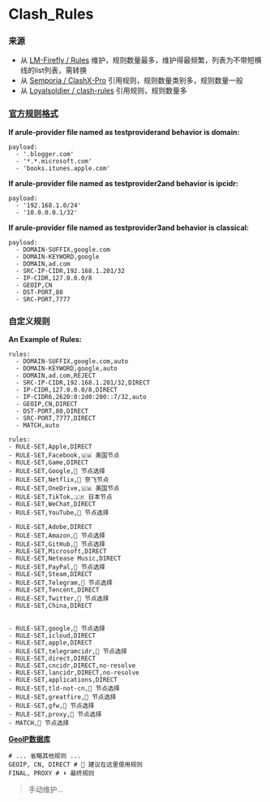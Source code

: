 # Clash_Rules

### 来源
 - 从 [LM-Firefly / Rules](https://github.com/LM-Firefly/Rules) 维护，规则数量最多，维护得最频繁，列表为不带短横线的list列表，需转换
 - 从 [Semporia / ClashX-Pro](https://github.com/Semporia/ClashX-Pro) 引用规则，规则数量类别多，规则数量一般
 - 从 [Loyalsoldier / clash-rules](https://github.com/Loyalsoldier/clash-rules) 引用规则，规则数量多

### [官方规则格式](https://lancellc.gitbook.io/clash/clash-config-file/rule-provider#example-of-a-rule-provider-file)
**If arule-provider file named as testproviderand behavior is domain:**
```
payload:
  - '.blogger.com'
  - '*.*.microsoft.com'
  - 'books.itunes.apple.com'
```
**If arule-provider file named as testprovider2and behavior is ipcidr:**
```
payload:
  - '192.168.1.0/24'
  - '10.0.0.0.1/32'
```
**If arule-provider file named as testprovider3and behavior is classical:**
```
payload:
  - DOMAIN-SUFFIX,google.com
  - DOMAIN-KEYWORD,google
  - DOMAIN,ad.com
  - SRC-IP-CIDR,192.168.1.201/32
  - IP-CIDR,127.0.0.0/8
  - GEOIP,CN
  - DST-PORT,80
  - SRC-PORT,7777
```

### 自定义规则
**An Example of Rules:**
```
rules:
  - DOMAIN-SUFFIX,google.com,auto
  - DOMAIN-KEYWORD,google,auto
  - DOMAIN,ad.com,REJECT
  - SRC-IP-CIDR,192.168.1.201/32,DIRECT
  - IP-CIDR,127.0.0.0/8,DIRECT
  - IP-CIDR6,2620:0:2d0:200::7/32,auto
  - GEOIP,CN,DIRECT
  - DST-PORT,80,DIRECT
  - SRC-PORT,7777,DIRECT
  - MATCH,auto
```
```
rules:
- RULE-SET,Apple,DIRECT
- RULE-SET,Facebook,🇺🇲 美国节点
- RULE-SET,Game,DIRECT
- RULE-SET,Google,🔰 节点选择
- RULE-SET,Netflix,🎥 奈飞节点
- RULE-SET,OneDrive,🇺🇲 美国节点
- RULE-SET,TikTok,🇯🇵 日本节点
- RULE-SET,WeChat,DIRECT
- RULE-SET,YouTube,🔰 节点选择

- RULE-SET,Adobe,DIRECT
- RULE-SET,Amazon,🔰 节点选择
- RULE-SET,GitHub,🔰 节点选择
- RULE-SET,Microsoft,DIRECT
- RULE-SET,Netease Music,DIRECT
- RULE-SET,PayPal,🔰 节点选择
- RULE-SET,Steam,DIRECT
- RULE-SET,Telegram,🔰 节点选择
- RULE-SET,Tencent,DIRECT
- RULE-SET,Twitter,🔰 节点选择
- RULE-SET,China,DIRECT


- RULE-SET,google,🔰 节点选择
- RULE-SET,icloud,DIRECT
- RULE-SET,apple,DIRECT
- RULE-SET,telegramcidr,🔰 节点选择
- RULE-SET,direct,DIRECT
- RULE-SET,cncidr,DIRECT,no-resolve
- RULE-SET,lancidr,DIRECT,no-resolve
- RULE-SET,applications,DIRECT
- RULE-SET,tld-not-cn,🔰 节点选择
- RULE-SET,greatfire,🔰 节点选择
- RULE-SET,gfw,🔰 节点选择
- RULE-SET,proxy,🔰 节点选择
- MATCH,🔰 节点选择
```
**[GeoIP数据库](https://github.com/Hackl0us/GeoIP2-CN/tree/master)**
```
# ... 省略其他规则 ...
GEOIP, CN, DIRECT # 👀 建议在这里使用规则
FINAL, PROXY # ⬇️ 最终规则
```

> 手动维护...
